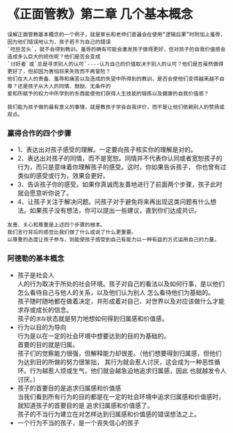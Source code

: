 # 《正面管教》第二章 几个基本概念
    
    误解正面管教基本概念的一个例子，就是家长和老师们普遍会在使用“逻辑后果”时附加上羞辱，因为他们错误地认为，孩子若不为自己的错误
    `吃些苦头`，就不会得到教训。羞辱的确有可能会激发孩子做得更好，但对孩子的自我价值感会造成多么巨大的损伤呢？他们是否会变成
    `讨好者`或`总是寻求别人的认可`----认为自己的价值取决于别人的认可？他们是否虽然做得更好了，但却因为害怕将来失败而不再冒险？
    他们在大人的责备、羞辱和痛苦以及造成的失望中所得到的教训，是否会使他们变得越来越不自尊？还是孩子从大人的同情、鼓励、无条件的
    爱和所赋予的权力中所学到的东西能使他们获得人生技能的锻炼以及健康的自我价值感？
    
    我们能为孩子做的最有意义的事情，就是教孩子学会自我评价，而不是让他们依赖别人的赞扬或观点。
    
   ### 赢得合作的四个步骤

   - 1、表达出对孩子感受的理解。一定要向孩子核实你的理解是对的。
   - 2、表达出对孩子的同情，而不是宽恕。同情并不代表你认同或者宽恕孩子的行为，而只是意味着你理解孩子的感受。这时，你如果告诉孩子，
   你也曾有过类似的感受或行为，效果会更好。
   - 3、告诉孩子你的感受。如果你真诚而友善地进行了前面两个步骤，孩子此时就会愿意听你说了。
   - 4、让孩子关注于解决问题。问孩子对于避免将来再出现这类问题有什么想法。如果孩子没有想法，你可以提出一些建议，直到你们达成共识。
   
    友善、关心和尊重是上述四个步骤的根本。
    我们言行背后的感觉比我们做了什么或说了什么更重要。
    以尊重的态度让孩子参与，则能使孩子感受到自己有能力以一种有益的方式运用自己的力量。
    
   ### 阿德勒的基本概念
   
   - 孩子是社会人    
        人的行为取决于所处的社会环境。孩子对自己的看法以及如何行事，是以他们怎么看待自己与他人的关系，以及他们认为别人
        怎么看待他们为基础的。    
        孩子随时随地都在做着决定，并形成着对自己、对世界以及对应该做什么才能求存或成长的信念。    
        孩子的`求存`状态就是努力地想如何得到归属感和价值感。    
   - 行为以目的为导向    
        行为是以在一定的社会环境中想要达到的目的为基础的。    
        首要的目的就是归属。    
        孩子们的觉察能力很强，但解释能力却很差。（他们想要得到归属感，但他们为达到目的所做的努力很笨拙，
        其行为就会惹人讨厌，这会成为一种恶性循环。行为越惹人烦或生气，他们就会越急迫地追求归属感，因此
        也就越发令人讨厌。）    
   - 孩子的首要目的是追求归属感和价值感    
        当我们看到所有行为的目的都是在一定的社会环境中追求归属感和价值感时，就知道孩子的首要目的是
        追求归属感和价值感了。    
        孩子的不当行为建立在对怎样达到归属感和价值感的错误想法之上。
   - 一个行为不当的孩子，是一个丧失信心的孩子    
        
    